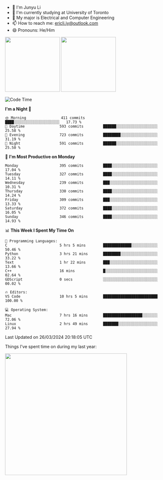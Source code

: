 ### 
- 👨 I'm Junyu Li
- 📖 I'm currently studying at University of Toronto
- 🌱 My major is Electrical and Computer Engineering
- 📫 How to reach me: ericli.jy@outlook.com
- 😄 Pronouns: He/Him

<p align="left">  
  <img height="180em" src="https://github-readme-stats-sigma-five-48.vercel.app/api?username=ericjyli&theme=tokyonight&show_icons=true&count_private=true&include_orgs=true" />
  <img height="180em" src="https://github-readme-stats-sigma-five-48.vercel.app/api/top-langs/?username=ericjyli&theme=tokyonight&count_private=true&include_orgs=true&include_orgs=true&layout=compact" />
</p>

<!--START_SECTION:waka-->
![Code Time](http://img.shields.io/badge/Code%20Time-468%20hrs%2017%20mins-blue)

**I'm a Night 🦉** 

```text
🌞 Morning                411 commits         ████░░░░░░░░░░░░░░░░░░░░░   17.73 % 
🌆 Daytime                593 commits         ██████░░░░░░░░░░░░░░░░░░░   25.58 % 
🌃 Evening                723 commits         ████████░░░░░░░░░░░░░░░░░   31.19 % 
🌙 Night                  591 commits         ██████░░░░░░░░░░░░░░░░░░░   25.50 % 
```
📅 **I'm Most Productive on Monday** 

```text
Monday                   395 commits         ████░░░░░░░░░░░░░░░░░░░░░   17.04 % 
Tuesday                  327 commits         ████░░░░░░░░░░░░░░░░░░░░░   14.11 % 
Wednesday                239 commits         ███░░░░░░░░░░░░░░░░░░░░░░   10.31 % 
Thursday                 330 commits         ████░░░░░░░░░░░░░░░░░░░░░   14.24 % 
Friday                   309 commits         ███░░░░░░░░░░░░░░░░░░░░░░   13.33 % 
Saturday                 372 commits         ████░░░░░░░░░░░░░░░░░░░░░   16.05 % 
Sunday                   346 commits         ████░░░░░░░░░░░░░░░░░░░░░   14.93 % 
```


📊 **This Week I Spent My Time On** 

```text
💬 Programming Languages: 
C                        5 hrs 5 mins        █████████████░░░░░░░░░░░░   50.46 % 
Python                   3 hrs 21 mins       ████████░░░░░░░░░░░░░░░░░   33.22 % 
Text                     1 hr 22 mins        ███░░░░░░░░░░░░░░░░░░░░░░   13.66 % 
C++                      16 mins             █░░░░░░░░░░░░░░░░░░░░░░░░   02.64 % 
GDScript                 0 secs              ░░░░░░░░░░░░░░░░░░░░░░░░░   00.02 % 

🔥 Editors: 
VS Code                  10 hrs 5 mins       █████████████████████████   100.00 % 

💻 Operating System: 
Mac                      7 hrs 16 mins       ██████████████████░░░░░░░   72.06 % 
Linux                    2 hrs 49 mins       ███████░░░░░░░░░░░░░░░░░░   27.94 % 
```


 Last Updated on 26/03/2024 20:18:05 UTC
<!--END_SECTION:waka-->

<p> Things I've spent time on during my last year: </p>
<img height="400em" src="https://github-readme-stats-git-master-ericjyli.vercel.app/api/wakatime?username=ericjyli&layout=compact&theme=tokyonight" />

<!--
Here are some ideas to get you started:

- 🔭 I’m currently working on ...
- 🌱 I’m currently learning ...
- 👯 I’m looking to collaborate on ...
- 🤔 I’m looking for help with ...
- 💬 Ask me about ...
- 📫 How to reach me: ...
- 😄 Pronouns: ...
- ⚡ Fun fact: ...
-->
